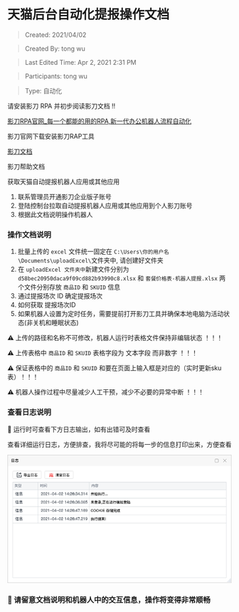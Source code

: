 # 天猫后台自动化提报操作文档

> Created: 2021/04/02

> Created By: tong wu

> Last Edited Time: Apr 2, 2021 2:31 PM

> Participants: tong wu

> Type: 自动化

请安装影刀 RPA 并初步阅读影刀文档 !!

[影刀RPA官网_每一个都能的用的RPA,新一代办公机器人流程自动化](https://www.winrobot360.com/)

影刀官网下载安装影刀RAP工具

[影刀文档](https://www.winrobot360.com/doc/)

影刀帮助文档

获取天猫自动提报机器人应用或其他应用

1. 联系管理员开通影刀企业版子账号
2. 登陆控制台拉取自动提报机器人应用或其他应用到个人影刀账号
3. 根据此文档说明操作机器人

### 操作文档说明

1. 批量上传的 `excel` 文件统一固定在 `C:\Users\你的用户名\Documents\uploadExcel\`文件夹中, 请创建好文件夹
2. 在 `uploadExcel 文件夹中`新建文件分别为 `d58bec20950daca9f09cd882b93990c8.xlsx` 和 `套餐价格表-机器人提报.xlsx` 两个文件分别存放 `商品ID` 和 `SKUID` 信息
3. 通过提报场次 ID 确定提报场次
4. 如何获取 提报场次ID
5.  如果机器人设置为定时任务，需要提前打开影刀工具并确保本地电脑为活动状态(非关机和睡眠状态)

⚠️  上传的路径和名称不可修改，机器人运行时表格文件保持非编辑状态 ！！！

⚠️  上传表格中 `商品ID` 和 `SKUID` 表格字段为 文本字段 而非数字 ！！！

⚠️  保证表格中的 `商品ID` 和 `SKUID` 和要在页面上输入框是对应的（实时更新sku表）！！！

⚠️  机器人操作过程中尽量减少人工干预，减少不必要的异常中断 ！！！

### 查看日志说明

🏃 运行时可查看下方日志输出，如有出错可及时查看

查看详细运行日志，方便排查，我将尽可能的将每一步的信息打印出来，方便查看

![](./images/Snipaste_2021-04-02_14-29-52.png)

### 🖕 请留意文档说明和机器人中的交互信息，操作将变得非常顺畅